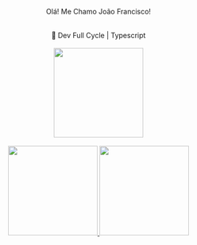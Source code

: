 <div align="center">
  <p>Olá! Me Chamo João Francisco!</p>
</div>
<br>
<div align="center">
  🍃 Dev Full Cycle | Typescript<br>
  <br>
  <img height="180em" src='https://data.whicdn.com/images/54406285/original.gif'>
</div> 
<br>

<div align="center">
  <a href="https://github.com/devjaof">
  <img height="180em" src="https://github-readme-stats.vercel.app/api?username=devjaof&show_icons=true&theme=tokyonight&include_all_commits=true&count_private=true"/>
  <img height="180em" src="https://github-readme-stats.vercel.app/api/top-langs/?username=devjaof&layout=compact&langs_count=7&theme=tokyonight"/>
</div>
